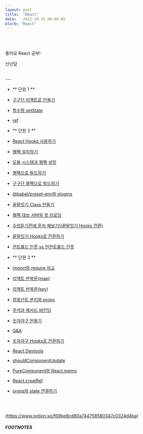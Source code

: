 ```yaml
---
layout: post
title:  "React"
date:   2022-10-31 00:00:00
blurb: "React"
---
```


<br />
<br />

좋아요 React 공부!

신난담

<br />
---

- ** 단원 1 **

- [구구단 리액트로 만들기][link_react_web_1]
- [함수형 setState][link_react_web_2]
- [ref][link_react_web_3]

- ** 단원 2 **

- [React Hooks 사용하기][link_react_web_4]
- [웹팩 설치하기][link_react_web_5]
- [모듈 시스템과 웹팩 설정][link_react_web_6]
- [웹팩으로 빌드하기][link_react_web_7]
- [구구단 웹팩으로 빌드하기][link_react_web_8]
- [@babel/preset-env와 plugins][link_react_web_9]
- [끝말잇기 Class 만들기][link_react_web_10]
- [웹팩 데브 서버와 핫 리로딩][link_react_web_11]
- [수업듣기전에 혼자 해보기!(끝말잇기 Hooks 전환)][link_react_web_12]
- [끝말잇기 Hooks로 전환하기][link_react_web_13]
- [컨트롤드 인풋 vs 언컨트롤드 인풋][link_react_web_14]

- ** 단원 3 **

- [import와 require 비교][link_react_web_15]
- [리액트 반복문(map)][link_react_web_16]
- [리액트 반복문(key)][link_react_web_17]
- [컴포넌트 분리와 props][link_react_web_18]
- [주석과 메서드 바인딩][link_react_web_19]
- [숫자야구 만들기][link_react_web_20]
- [Q&A][link_react_web_21]
- [숫자야구 Hooks로 전환하기][link_react_web_22]
- [React Devtools][link_react_web_23]
- [shouldComponentUpdate][link_react_web_24]
- [PureComponent와 React.memo][link_react_web_25]
- [React.creatRef][link_react_web_26]
- [props와 state 연결하기][link_react_web_27]



<br />
<br />

(https://www.notion.so/f69be8cd80a744758580347c0324d4ba)

##### FOOTNOTES

[^1]: This is a note!


[link_react_web_1]:https://warm-dew-a7a.notion.site/hooks-9b389ad8177f45ecbadf90b5f81fedce
[link_react_web_2]:https://warm-dew-a7a.notion.site/setState-103abe11a6a146309e2ef229bd8cd46a
[link_react_web_3]:https://warm-dew-a7a.notion.site/ref-focus-rendering-d6c1c211ea9d4329ac0f69c11302599d
[link_react_web_4]:https://warm-dew-a7a.notion.site/React-Hooks-5b9e9968f14f491384f98f9d7944ee2d
[link_react_web_5]:https://warm-dew-a7a.notion.site/6f220a0f47ce4edc8a38a1934a22026d
[link_react_web_6]:https://warm-dew-a7a.notion.site/dcfee223a0e746368a8995b450284ce1
[link_react_web_7]:https://warm-dew-a7a.notion.site/2b8707b2a6cc49a7a7ce34fca3a8b477
[link_react_web_8]:https://warm-dew-a7a.notion.site/33a8ce9e4bd642fb8f939e67755f0b4f
[link_react_web_9]:https://warm-dew-a7a.notion.site/babel-preset-env-plugins-ba73910143d7432cb9b38ae86aa71620
[link_react_web_10]:https://warm-dew-a7a.notion.site/Class-e1fb850f8214412dbe9a87ad81fb1e44
[link_react_web_11]:https://warm-dew-a7a.notion.site/4f8df55f4e3d484f983a090ed2b34280
[link_react_web_12]:https://warm-dew-a7a.notion.site/Hooks-a0dfba1fba414cb68e50d54ca5acd449
[link_react_web_13]:https://warm-dew-a7a.notion.site/Hooks-4871c80ba238472e8e112220f1df486b
[link_react_web_14]:https://warm-dew-a7a.notion.site/vs-ebce205c55d94002acf2ce2fef4e1b90
[link_react_web_15]:https://warm-dew-a7a.notion.site/import-require-b1ba2ec39c39487e88b10956780ab532
[link_react_web_16]:https://warm-dew-a7a.notion.site/map-78172ebc485f4819ba19c0664ce5d735
[link_react_web_17]:https://warm-dew-a7a.notion.site/key-1a874095a5984c22afd13ab536d9ef38
[link_react_web_18]:https://warm-dew-a7a.notion.site/props-b996bdba49ed4a2383dd6a46c38f3c27
[link_react_web_19]:https://warm-dew-a7a.notion.site/55fb017da61a4b4f8b65015ba93eb9e6
[link_react_web_20]:https://warm-dew-a7a.notion.site/2ee2a87c4ced4ab6b24e50c188490898
[link_react_web_21]:https://warm-dew-a7a.notion.site/Q-A-9c2b8ae1b9be4ed5a3ddea88df9fcc79
[link_react_web_22]:https://warm-dew-a7a.notion.site/Hooks-70ad9ae470dd443db25307ccbe9340c0
[link_react_web_23]:https://warm-dew-a7a.notion.site/React-Devtools-6209fcf9b3d24ae69500aa15b974c189
[link_react_web_24]:https://warm-dew-a7a.notion.site/shouldComponentUpdate-d88564adb8c94ef2ba106a6a0e5cad35
[link_react_web_25]:https://warm-dew-a7a.notion.site/PureComponent-React-memo-0fd0db3ec5db40a3929cc58ab85e5551
[link_react_web_26]:https://warm-dew-a7a.notion.site/React-creatRef-abd2eec9f2934cb38d97eef783905534
[link_react_web_27]:https://warm-dew-a7a.notion.site/props-state-0f57fd8d7e114c8287c2e23c6216d01d